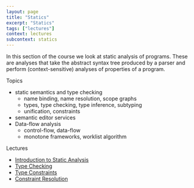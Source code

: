 ```yaml
---
layout: page
title: "Statics"
excerpt: "Statics"
tags: ["lectures"]
context: lectures
subcontext: statics
---
```


In this section of the course we look at static analysis of programs. These are analyses that take the abstract syntax tree produced by a parser and perform (context-sensitive) analyses of properties of a program.

Topics

  - static semantics and type checking
    - name binding, name resolution, scope graphs
    - types, type checking, type inference, subtyping
    - unification, constraints
  - semantic editor services
  - Data-flow analysis
    - control-flow, data-flow
    - monotone frameworks, worklist algorithm

Lectures

- [Introduction to Static Analysis](static-analysis)
- [Type Checking](type-checking)
- [Type Constraints](type-constraints)
- [Constraint Resolution](constraint-resolution)
